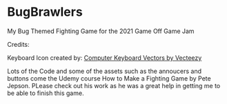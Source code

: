 # BugBrawlers
My Bug Themed Fighting Game for the 2021 Game Off Game Jam


Credits:

Keyboard Icon created by: <a href="https://www.vecteezy.com/free-vector/computer-keyboard">Computer Keyboard Vectors by Vecteezy</a>

Lots of the Code and some of the assets such as the annoucers and buttons come the Udemy course How to Make a Fighting Game by Pete Jepson. PLease check out his work as he was a great help in getting me to be able to finish this game.
